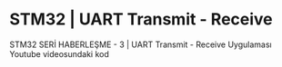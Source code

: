 # STM32 | UART Transmit - Receive
 STM32 SERİ HABERLEŞME - 3 | UART Transmit - Receive Uygulaması Youtube videosundaki kod
